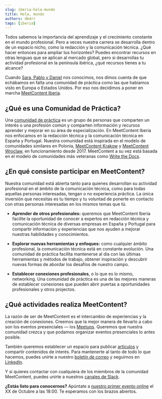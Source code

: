 ```yaml
---
slug: iberia-hola-mundo
title: Hola, mundo
authors: db4rr
tags: [iberia]
---
```


Todos sabemos la importancia del aprendizaje y el crecimiento constante en el mundo profesional. Pero a veces nuestra carrera se desarrolla dentro de un espacio nicho, como la redacción y la comunicación técnica. ¿Qué hacer entonces para ampliar tus horizontes? Puedes encontrar recursos en otras lenguas que se aplican al mercado global, pero si desarrollas tu actividad profesional en la península ibérica, ¿qué recursos tienes a tu alcance?

Cuando [Sara, Pablo y Daniel](https://meetcontent.github.io/iberia#team-title) nos conocimos, nos dimos cuenta de que echábamos en falta una comunidad de práctica como las que habíamos visto en Europa o Estados Unidos. Por eso nos decidimos a poner en marcha [MeetContent Iberia](https://meetcontent.github.io/iberia).

## ¿Qué es una Comunidad de Práctica?

Una [comunidad de práctica](https://es.wikipedia.org/wiki/Comunidad_de_práctica) es un grupo de personas que comparten un interés o una profesión común y comparten información y recursos aprender y mejorar en su área de especialización. En MeetContent Iberia nos enfocamos en la redacción técnica y la comunicación técnica en España y Portugal. Nuestra comunidad está inspirada en el modelo de comunidades similares en Polonia, [MeetContent Krakow](https://meetcontent.github.io/krakow) y [MeetContent Wroclaw](https://meetcontent.github.io/wroclaw), en funcionamiento desde 2017. MeetContent a su vez está basada en el modelo de comunidades más veteranas como [Write the Docs](https://www.writethedocs.org).

## ¿En qué consiste participar en MeetContent?

Nuestra comunidad está abierta tanto para quienes desarrollan su actividad profesional en el ámbito de la comunicación técnica, como para todas aquellas personas interesadas, tengan o no experiencia práctica. La única inversión que necesitas es tu tiempo y tu voluntad de ponerte en contacto con otras personas interesadas en los mismos temas que tú.

- **Aprender de otros profesionales:** queremos que MeetContent Iberia facilite la oportunidad de conocer a expertos en redacción técnica y comunicación técnica de diversas empresas en España y Portugal para compartir información y experiencias que nos ayuden a mejorar nuestras habilidades y conocimientos.

- **Explorar nuevas herramientas y enfoques:** como cualquier ámbito profesional, la comunicación técnica está en constante evolución. Una comunidad de práctica facilita mantenerse al día con las últimas herramientas y métodos de trabajo, obtener inspiración y descubrir nuevas formas de abordar los desafíos de nuestro campo.

- **Establecer conexiones profesionales**, o lo que es lo mismo, networking. Una comunidad de práctica es una de las mejores maneras de establecer conexiones que pueden abrir puertas a oportunidades profesionales y otros projectos.

## ¿Qué actividades realiza MeetContent?

La razón de ser de MeetContent es el intercambio de experiencias y la creación de conexiones. Creemos que la mejor manera de llevarlo a cabo son los eventos presenciales — los [Meetups](https://meetcontent.github.io/events/iberia). Queremos que nuestra comunidad crezca y que podamos organizar eventos presenciales lo antes posible.

También queremos establecer un espacio para publicar [artículos](https://meetcontent.github.io/blog/tags/iberia) y compartir contenidos de interés. Para mantenerte al tanto de todo lo que hacemos, puedes unirte a nuestro [boletín de correo](https://meetcontent.github.io/iberia#newsletter-title) y seguirnos en [LinkedIn](https://www.linkedin.com/company/100016156/).

Y si quieres contactar con cualquiera de los miembros de la comunidad MeetContent, puedes unirte a nuestros [canales de Slack](https://join.slack.com/t/meetcontent/shared_invite/enQtNDUyNDI2ODY2MTEyLTJmMjkxMGYwZjgwOTJhYjNjMzU5MWVjODNkYmZiNThkMDE4MDQzOTA0ODRhZTM2MDRkNmRiMTE3NWM4MmU2NzI).

**¿Estás listo para conocernos?** Apúntate a [nuestro primer evento online]() el XX de Octubre a las 18:00.
Te esperamos con los brazos abiertos.


